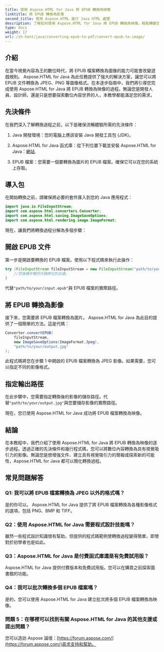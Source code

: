 ```yaml
---
title: 使用 Aspose.HTML for Java 將 EPUB 轉換為映像
linktitle: 將 EPUB 轉換為影像
second_title: 使用 Aspose.HTML 進行 Java HTML 處理
description: 了解如何使用 Aspose.HTML for Java 將 EPUB 轉換為映像。輕鬆轉變您的數位內容。包括逐步指南。
type: docs
weight: 17
url: /zh-hant/java/converting-epub-to-pdf/convert-epub-to-image/
---
```


## 介紹

在當今視覺內容為王的數位時代，將 EPUB 檔案轉換為圖像的能力可能會改變遊戲規則。 Aspose.HTML for Java 為此任務提供了強大的解決方案，讓您可以將 EPUB 文件轉換為 JPEG、PNG 等圖像格式。在本逐步指南中，我們將引導您完成使用 Aspose.HTML for Java 將 EPUB 轉換為映像的過程。無論您是開發人員、設計師，還是只是想要探索數位內容世界的人，本教學都能滿足您的需求。

## 先決條件

在我們深入了解轉換過程之前，以下是確保流暢體驗所需的先決條件：

1. Java 開發環境：您的電腦上應該安裝 Java 開發工具包 (JDK)。

2.  Aspose.HTML for Java 函式庫：從下列位置下載並安裝 Aspose.HTML for Java：[網站](https://releases.aspose.com/html/java/).

3. EPUB 檔案：您需要一個要轉換為圖片的 EPUB 檔案。確保它可以在您的系統上存取。

## 導入包

在開始轉換之前，請確保將必要的套件匯入到您的 Java 應用程式：

```java
import java.io.FileInputStream;
import com.aspose.html.converters.Converter;
import com.aspose.html.saving.ImageSaveOptions;
import com.aspose.html.rendering.image.ImageFormat;
```

現在，讓我們將轉換過程分解為多個步驟：

## 開啟 EPUB 文件

第一步是開啟要轉換的 EPUB 檔案。使用以下程式碼來執行此操作：

```java
try (FileInputStream fileInputStream = new FileInputStream("path/to/your/input.epub")) {
    //您後續步驟的代碼將位於此處。
}
```

代替`"path/to/your/input.epub"`與 EPUB 檔案的實際路徑。

## 將 EPUB 轉換為影像

接下來，您需要將 EPUB 檔案轉換為圖片。 Aspose.HTML for Java 為此目的提供了一個簡單的方法。這是代碼：

```java
Converter.convertEPUB(
    fileInputStream,
    new ImageSaveOptions(ImageFormat.Jpeg),
    "path/to/your/output.jpg"
);
```

此程式碼將您在步驟 1 中開啟的 EPUB 檔案轉換為 JPEG 影像。如果需要，您可以指定不同的影像格式。

## 指定輸出路徑

在此步驟中，您需要指定轉換後的影像的儲存路徑。代替`"path/to/your/output.jpg"`與您要儲存影像的實際路徑。

現在，您已使用 Aspose.HTML for Java 成功將 EPUB 檔案轉換為映像。

## 結論

在本教程中，我們介紹了使用 Aspose.HTML for Java 將 EPUB 轉換為映像的逐步過程。透過正確的先決條件和幾行程式碼，您可以將數位內容轉換為具有視覺吸引力的影像。無論您是想增強文件、建立具有視覺吸引力的簡報或探索新的可能性，Aspose.HTML for Java 都可以簡化轉換過程。

## 常見問題解答

### Q1: 我可以將 EPUB 檔案轉換為 JPEG 以外的格式嗎？
是的你可以。 Aspose.HTML for Java 提供了將 EPUB 檔案轉換為各種影像格式的選項，包括 PNG、BMP 和 TIFF。

### Q2：使用 Aspose.HTML for Java 需要程式設計技能嗎？
雖然一些程式設計知識很有幫助，但提供的程式碼範例使轉換過程變得簡單，即使對於初學者也是如此。

### Q3：Aspose.HTML for Java 是付費函式庫還是有免費試用版？
Aspose.HTML for Java 提供付費版本和免費試用版。您可以在購買之前探索圖書館的功能。

### Q4：我可以批次轉換多個 EPUB 檔案嗎？
是的，您可以使用 Aspose.HTML for Java 建立批次將多個 EPUB 檔案轉換為映像。

### 問題 5：在哪裡可以找到有關 Aspose.HTML for Java 的其他支援或提出問題？
您可以造訪 Aspose 論壇：[https://forum.aspose.com/](https://forum.aspose.com/)尋求支持和幫助。